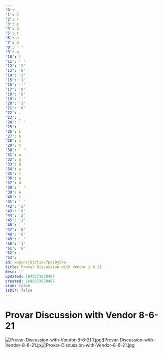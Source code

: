 ```yaml
---
'0': _
'1': C
'2': r
'3': e
'4': a
'5': t
'6': e
'7': d
'8': ' '
'9': a
'10': t
'11': ' '
'12': '2'
'13': '0'
'14': '2'
'15': '1'
'16': '-'
'17': '0'
'18': '8'
'19': '-'
'20': '1'
'21': '0'
'22': .
'23': _
'24': ' '
'25': _
'26': L
'27': a
'28': s
'29': t
'30': ' '
'31': u
'32': p
'33': d
'34': a
'35': t
'36': e
'37': d
'38': ' '
'39': a
'40': t
'41': ' '
'42': '2'
'43': '0'
'44': '2'
'45': '1'
'46': '-'
'47': '0'
'48': '8'
'49': '-'
'50': '1'
'51': '0'
'52': .
'53': _
id: xwgvncj8j2tiex7paz0y54e
title: Provar Discussion with Vendor 8 6 21
desc: ''
updated: 1645573670467
created: 1645573670467
stub: false
isDir: false
---
```


# Provar Discussion with Vendor 8-6-21


![Provar-Discussion-with-Vendor-8-6-21.1.jpg](/assets/provar-discussion-with-vendor-8-6-21-ozgbqm1hajoz.jpg)![Provar-Discussion-with-Vendor-8-6-21.jp![Provar-Discussion-with-Vendor-8-6-21.jpg](/assets/provar-discussion-with-vendor-8-6-21-shpsjnezw14d.jpg)

